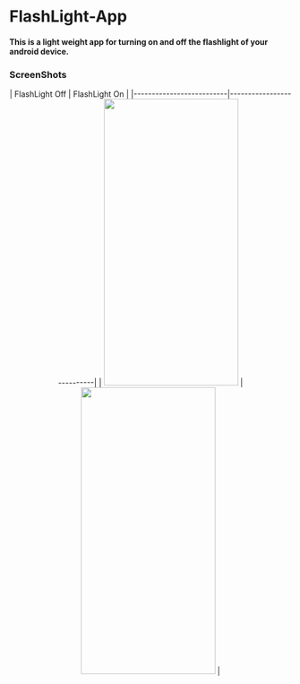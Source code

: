 <h1>
  FlashLight-App
</h1>
<h4>
  This is a light weight app for turning on and off the flashlight of your android device.
</h4>

<h3>
  ScreenShots
</h4>

<div align = "center">
   | FlashLight Off           |  FlashLight On            |
   |--------------------------|---------------------------|
   | <img src='https://user-images.githubusercontent.com/70791507/206964948-1c142795-36e6-4d68-98de-cc408266d88e.jpg' width='240' height='512'> | <img src='https://user-images.githubusercontent.com/70791507/206964980-a6d090e0-3d98-4d84-ac18-797a4eecf793.jpg' width='240' height='512'> |
